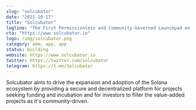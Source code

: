 ```yaml
---
slug: "solcubator"
date: "2021-10-17"
title: "Solcubator"
logline: "The First Permissionless and Community-Governed Launchpad on Solana."
cta: "https://www.solcubator.io"
logo: /img/solcubator.png
category: amm, app, app
status: building
website: https://www.solcubator.io
twitter: https://twitter.com/solcubator
telegram: https://t.me/Solcubator
---
```


Solcubator aims to drive the expansion and adoption of the Solana ecosystem by providing a secure and decentralized
platform for projects seeking funding and incubation and for investors to filter the value-added projects as it's community-driven.
